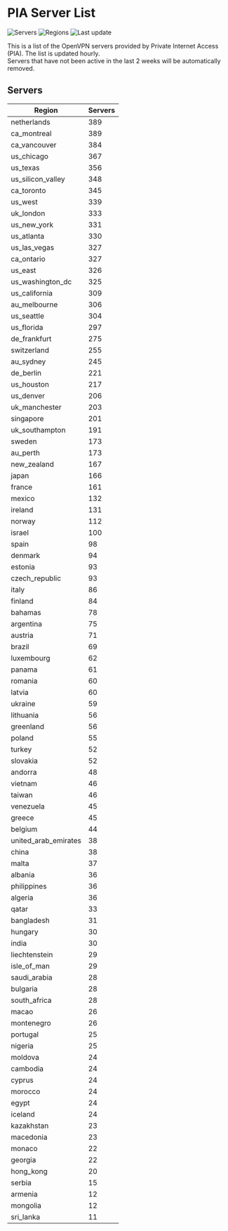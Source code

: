 # PIA Server List

![Servers](https://img.shields.io/badge/servers-12,342-blue)
![Regions](https://img.shields.io/badge/regions-97-blue)
![Last update](https://img.shields.io/badge/last_updated-Tue_Apr_30_05:02:24_UTC_2024-blue)

This is a list of the OpenVPN servers provided by Private Internet Access (PIA). The list is updated hourly. </br>
Servers that have not been active in the last 2 weeks will be automatically removed.

## Servers
| Region               | Servers |
|----------------------|---------|
| netherlands | 389 |
| ca_montreal | 389 |
| ca_vancouver | 384 |
| us_chicago | 367 |
| us_texas | 356 |
| us_silicon_valley | 348 |
| ca_toronto | 345 |
| us_west | 339 |
| uk_london | 333 |
| us_new_york | 331 |
| us_atlanta | 330 |
| us_las_vegas | 327 |
| ca_ontario | 327 |
| us_east | 326 |
| us_washington_dc | 325 |
| us_california | 309 |
| au_melbourne | 306 |
| us_seattle | 304 |
| us_florida | 297 |
| de_frankfurt | 275 |
| switzerland | 255 |
| au_sydney | 245 |
| de_berlin | 221 |
| us_houston | 217 |
| us_denver | 206 |
| uk_manchester | 203 |
| singapore | 201 |
| uk_southampton | 191 |
| sweden | 173 |
| au_perth | 173 |
| new_zealand | 167 |
| japan | 166 |
| france | 161 |
| mexico | 132 |
| ireland | 131 |
| norway | 112 |
| israel | 100 |
| spain | 98 |
| denmark | 94 |
| estonia | 93 |
| czech_republic | 93 |
| italy | 86 |
| finland | 84 |
| bahamas | 78 |
| argentina | 75 |
| austria | 71 |
| brazil | 69 |
| luxembourg | 62 |
| panama | 61 |
| romania | 60 |
| latvia | 60 |
| ukraine | 59 |
| lithuania | 56 |
| greenland | 56 |
| poland | 55 |
| turkey | 52 |
| slovakia | 52 |
| andorra | 48 |
| vietnam | 46 |
| taiwan | 46 |
| venezuela | 45 |
| greece | 45 |
| belgium | 44 |
| united_arab_emirates | 38 |
| china | 38 |
| malta | 37 |
| albania | 36 |
| philippines | 36 |
| algeria | 36 |
| qatar | 33 |
| bangladesh | 31 |
| hungary | 30 |
| india | 30 |
| liechtenstein | 29 |
| isle_of_man | 29 |
| saudi_arabia | 28 |
| bulgaria | 28 |
| south_africa | 28 |
| macao | 26 |
| montenegro | 26 |
| portugal | 25 |
| nigeria | 25 |
| moldova | 24 |
| cambodia | 24 |
| cyprus | 24 |
| morocco | 24 |
| egypt | 24 |
| iceland | 24 |
| kazakhstan | 23 |
| macedonia | 23 |
| monaco | 22 |
| georgia | 22 |
| hong_kong | 20 |
| serbia | 15 |
| armenia | 12 |
| mongolia | 12 |
| sri_lanka | 11 |